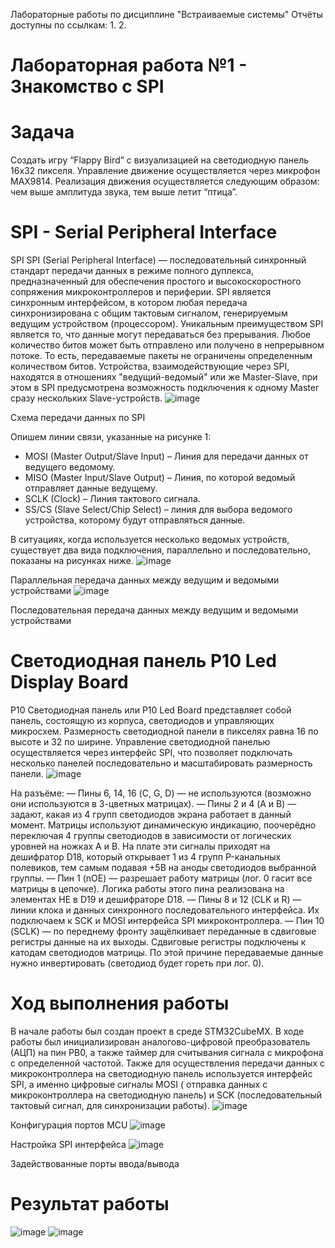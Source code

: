 Лабораторные работы по дисциплине "Встраиваемые системы"
Отчёты доступны по ссылкам:
1.
2.

# Лабораторная работа №1 - Знакомство с SPI
# Задача
Создать игру “Flappy Bird” с визуализацией на светодиодную панель 16x32 пикселя. Управление движение осуществляется через микрофон MAX9814. Реализация движения осуществляется следующим образом: чем выше амплитуда звука, тем выше летит “птица”.
# SPI - Serial Peripheral Interface
SPI
SPI (Serial Peripheral Interface) — последовательный синхронный стандарт передачи данных в режиме полного дуплекса, предназначенный для обеспечения простого и высокоскоростного сопряжения микроконтроллеров и периферии. SPI является синхронным интерфейсом, в котором любая передача синхронизирована с общим тактовым сигналом, генерируемым ведущим устройством (процессором). 
Уникальным преимуществом SPI является то, что данные могут передаваться без прерывания. Любое количество битов может быть отправлено или получено в непрерывном потоке. То есть, передаваемые пакеты не ограничены определенным количеством битов. Устройства, взаимодействующие через SPI, находятся в отношениях "ведущий-ведомый" или же Master-Slave, при этом в SPI предусмотрена возможность подключения к одному Master сразу нескольких Slave-устройств.
 ![image](https://github.com/Kirsantiy/Embedded_systems_LABS/assets/133642673/dc2c869b-e59a-4ef3-b26f-53de28303eaa)
 
Схема передачи данных по SPI

Опишем линии связи, указанные на рисунке 1:
- MOSI (Master Output/Slave Input) – Линия для передачи данных от ведущего ведомому.
- MISO (Master Input/Slave Output) – Линия, по которой ведомый отправляет данные ведущему.
- SCLK (Clock) – Линия тактового сигнала.
- SS/CS (Slave Select/Chip Select) – линия для выбора ведомого устройства, которому будут отправляться данные.

В ситуациях, когда используется несколько ведомых устройств, существует два вида подключения, параллельно и последовательно, показаны на рисунках ниже.
![image](https://github.com/Kirsantiy/Embedded_systems_LABS/assets/133642673/77f3d537-8404-42c6-aa72-9669ae42600d)

Параллельная передача данных между ведущим и ведомыми устройствами
![image](https://github.com/Kirsantiy/Embedded_systems_LABS/assets/133642673/4646b1a5-c76c-42f0-8956-3a52a2054322)

Последовательная передача данных между ведущим и ведомыми устройствами

# Cветодиодная панель P10 Led Display Board
P10 Светодиодная панель или P10 Led Board представляет собой панель, состоящую из корпуса, светодиодов и управляющих микросхем. Размерность светодиодной панели в пикселях равна 16 по высоте и 32 по ширине. Управление светодиодной панелью осуществляется через интерфейс SPI, что позволяет подключать несколько панелей последовательно и масштабировать размерность панели. 
![image](https://github.com/Kirsantiy/Embedded_systems_LABS/assets/133642673/d41636e1-d95f-485c-b0d3-6320698e8eff)

На разъёме:
— Пины 6, 14, 16 (C, G, D) — не используются (возможно они используются в 3-цветных матрицах).
— Пины 2 и 4 (A и B) — задают, какая из 4 групп светодиодов экрана работает в данный момент. Матрицы используют динамическую индикацию, поочерёдно переключая 4 группы светодиодов в зависимости от логических уровней на ножках A и B. На плате эти сигналы приходят на дешифратор D18, который открывает 1 из 4 групп P-канальных полевиков, тем самым подавая +5В на аноды светодиодов выбранной группы.
— Пин 1 (nOE) — разрешает работу матрицы (лог. 0 гасит все матрицы в цепочке). Логика работы этого пина реализована на элементах НЕ в D19 и дешифраторе D18.
— Пины 8 и 12 (CLK и R) — линии клока и данных синхронного последовательного интерфейса. Их подключаем к SCK и MOSI интерфейса SPI микроконтроллера.
— Пин 10 (SCLK) — по переднему фронту защёлкивает переданные в сдвиговые регистры данные на их выходы. Сдвиговые регистры подключены к катодам светодиодов матрицы. По этой причине передаваемые данные нужно инвертировать (светодиод будет гореть при лог. 0).

# Ход выполнения работы
В начале работы был создан проект в среде STM32CubeMX. В ходе работы был инициализирован аналогово-цифровой преобразователь (АЦП) на пин PB0, а также таймер для считывания сигнала с микрофона с определенной частотой. Также для осуществления передачи данных с микроконтроллера на светодиодную панель используется интерфейс SPI, а именно цифровые сигналы MOSI ( отправка данных с микроконтроллера на светодиодную панель) и SCK (последовательный тактовый сигнал, для синхронизации работы).
![image](https://github.com/Kirsantiy/Embedded_systems_LABS/assets/133642673/4793ad16-cb25-4e81-a460-451f42d38d83)

Конфигурация портов MCU
![image](https://github.com/Kirsantiy/Embedded_systems_LABS/assets/133642673/9fcca99d-fcc7-421f-bf47-f8075296ca4a)

Настройка SPI интерфейса
![image](https://github.com/Kirsantiy/Embedded_systems_LABS/assets/133642673/3cf03256-97b8-4648-a23c-1e8c9efa3b7a)

Задействованные порты ввода/вывода

# Результат работы
![image](https://github.com/Kirsantiy/Embedded_systems_LABS/assets/133642673/2a0cf28f-6a69-46c8-83d8-cafe7b8adc28)
![image](https://github.com/Kirsantiy/Embedded_systems_LABS/assets/133642673/a2e9e5ae-ec00-46f7-b403-04bbaffb8263)




